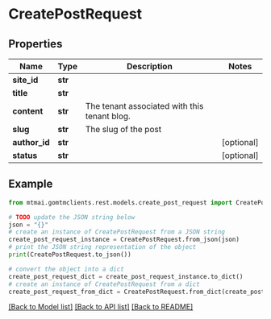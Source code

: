 # CreatePostRequest


## Properties

Name | Type | Description | Notes
------------ | ------------- | ------------- | -------------
**site_id** | **str** |  | 
**title** | **str** |  | 
**content** | **str** | The tenant associated with this tenant blog. | 
**slug** | **str** | The slug of the post | 
**author_id** | **str** |  | [optional] 
**status** | **str** |  | [optional] 

## Example

```python
from mtmai.gomtmclients.rest.models.create_post_request import CreatePostRequest

# TODO update the JSON string below
json = "{}"
# create an instance of CreatePostRequest from a JSON string
create_post_request_instance = CreatePostRequest.from_json(json)
# print the JSON string representation of the object
print(CreatePostRequest.to_json())

# convert the object into a dict
create_post_request_dict = create_post_request_instance.to_dict()
# create an instance of CreatePostRequest from a dict
create_post_request_from_dict = CreatePostRequest.from_dict(create_post_request_dict)
```
[[Back to Model list]](../README.md#documentation-for-models) [[Back to API list]](../README.md#documentation-for-api-endpoints) [[Back to README]](../README.md)


